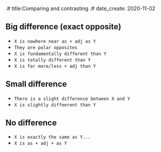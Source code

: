 .# title:Comparing and contrasting
.# date_create: 2020-11-02

## Big difference (exact opposite)

- `X is nowhere near as + adj as Y`
- `They are polar opposites`
- `X is fundamentally different than Y`
- `X is totally different than Y`
- `X is far more/less + adj than Y`

## Small difference

- `There is a slight difference between X and Y`
- `X is slightly diffeerent than Y`

## No difference

- `X is exactly the same as Y...`
- `X is as + adj + as Y`
